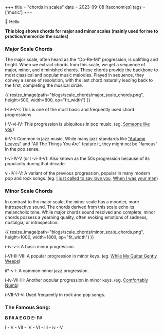 +++
title = "chords in scales"
date = 2023-09-08
[taxonomies]
tags = ['music']
+++

👋 Hello

**This blog shows chords for major and minor scales (mainly used for me to practice/memorize the scales)**

### Major Scale Chords
The major scale, often heard as the "Do-Re-Mi" progression, is uplifting and bright. When we extract chords from this scale, we get a sequence of major, minor, and diminished chords. These chords provide the backbone to most classical and popular music melodies. Played in sequence, they convey a sense of resolution, with the last chord naturally leading back to the first, completing the musical circle. 

{{ resize_image(path="blogs/scale_chords/major_scale_chords.png", height=500, width=800, op="fit_width") }}


I-IV-V-I: This is one of the most basic and frequently used chord progressions. 

I-V-vi-IV: This progression is ubiquitous in pop music. (eg. [Someone like you](https://open.spotify.com/track/1zwMYTA5nlNjZxYrvBB2pV?si=10bea2ba886146eb))

ii-V-I: Common in jazz music. While many jazz standards like ["Autumn Leaves"](https://music.apple.com/us/album/autumn-leaves/724729986?i=724730318) and "All The Things You Are" feature it, they might not be "famous" in the pop sense.

I-vi-IV-V (or I-vi-II-V): Also known as the 50s progression because of its popularity during that decade. 

vi-IV-I-V: A variant of the previous progression, popular in many modern pop and rock songs. (eg. [I just called to say love you](https://open.spotify.com/track/6RNDeRnWsRMjPdNVgupZCs?si=c5d3c70f2bb44d23), [When I was your man](https://open.spotify.com/track/0nJW01T7XtvILxQgC5J7Wh?si=a006a5259dee4f99))

### Minor Scale Chords
In contrast to the major scale, the minor scale has a moodier, more introspective sound. The chords derived from this scale echo its melancholic tone. While major chords sound resolved and complete, minor chords possess a yearning quality, often evoking emotions of sadness, nostalgia, or introspection. 

{{ resize_image(path="blogs/scale_chords/minor_scale_chords.png", height=1000, width=1800, op="fit_width") }}

i-iv-v-i: A basic minor progression. 

i-VI-III-VII: A popular progression in minor keys. (eg. [While My Guitar Gently Weeps](https://music.apple.com/us/album/while-my-guitar-gently-weeps/1441133180?i=1441133644))

ii°-v-i: A common minor jazz progression. 

i-iv-VII-III: Another popular progression in minor keys. (eg. [Comfortably Numb](https://music.apple.com/us/album/comfortably-numb/1065975633?i=1065976170))

i-VII-VI-V: Used frequently in rock and pop songs. 



### The Famous Song: 

**B F# A E G D E- F#**

I - V - VII - IV - VI - III - iv - V 